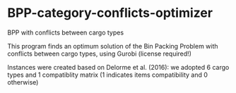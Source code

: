 # BPP-category-conflicts-optimizer
BPP with conflicts between cargo types

This program finds an optimum solution of the Bin Packing Problem with conflicts between cargo types, using Gurobi (license required!)

Instances were created based on Delorme et al. (2016):
we adopted 6 cargo types and 1 compatiblity matrix (1 indicates items compatibility and 0 otherwise)
